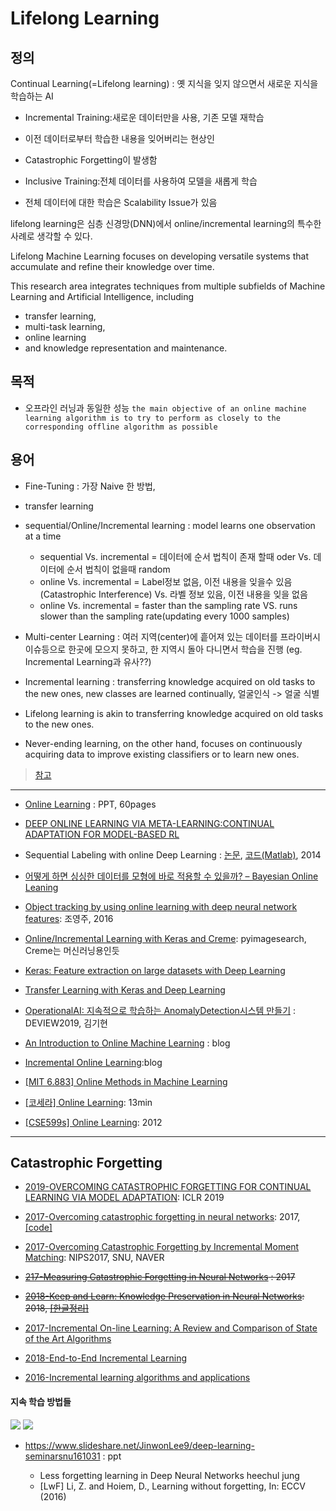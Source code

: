 # Lifelong Learning

## 정의

Continual Learning(=Lifelong learning) : 옛 지식을 잊지 않으면서 새로운 지식을 학습하는 AI
- Incremental Training:새로운 데이터만을 사용, 기존 모델 재학습
- 이전 데이터로부터 학습한 내용을 잊어버리는 현상인
- Catastrophic Forgetting이 발생함

- Inclusive Training:전체 데이터를 사용하여 모델을 새롭게 학습
- 전체 데이터에 대한 학습은 Scalability Issue가 있음

lifelong learning은 심층 신경망(DNN)에서 online/incremental learning의 특수한 사례로 생각할 수 있다.


Lifelong Machine Learning focuses on developing versatile systems that accumulate and refine their knowledge over time.

This research area integrates techniques from multiple subfields of Machine Learning and Artificial Intelligence, including
- transfer learning,
- multi-task learning,
- online learning
- and knowledge representation and maintenance.

## 목적

- 오프라인 러닝과 동일한 성능 `the main objective of an online machine learning algorithm is to try to perform as closely to the corresponding offline algorithm as possible`

## 용어



- Fine-Tuning : 가장 Naive 한 방법, 

- transfer learning

- sequential/Online/Incremental learning : model learns one observation at a time
    - sequential Vs. incremental = 데이터에 순서 법칙이 존재 할때 oder Vs. 데이터에 순서 법칙이 없을때 random
    - online Vs. incremental = Label정보 없음, 이전 내용을 잊을수 있음(Catastrophic Interference) Vs. 라벨 정보 있음, 이전 내용을 잊을 없음
    - online Vs. incremental = faster than the sampling rate VS. runs slower than the sampling rate(updating every 1000 samples)

- Multi-center Learning : 여러 지역(center)에 흩어져 있는 데이터를 프라이버시 이슈등으로 한곳에 모으지 못하고, 한 지역시 돌아 다니면서 학습을 진행 (eg. Incremental Learning과 유사??) 


- Incremental learning : transferring knowledge acquired on old tasks to the new ones,  new classes are learned continually, 얼굴인식 -> 얼굴 식별 


- Lifelong learning is akin to transferring knowledge acquired on old tasks to the new ones. 

- Never-ending learning, on the other hand, focuses on continuously acquiring data to improve existing classifiers or to learn new ones. 




> [참고](https://datascience.stackexchange.com/questions/6186/is-there-a-difference-between-on-line-learning-incremental-learning-and-sequent)

---
- [Online Learning](https://www.slideshare.net/queirozfcom/online-machine-learning-introduction-and-examples?from_action=save) : PPT, 60pages

- [DEEP ONLINE LEARNING VIA META-LEARNING:CONTINUAL ADAPTATION FOR MODEL-BASED RL](https://arxiv.org/pdf/1812.07671.pdf)


- Sequential Labeling with online Deep Learning : [논문](https://arxiv.org/abs/1412.3397), [코드(Matlab)](https://github.com/ganggit/deepCRFs), 2014


- [어떻게 하면 싱싱한 데이터를 모형에 바로 적용할 수 있을까? – Bayesian Online Leaning](http://freesearch.pe.kr/archives/4497)


- [Object tracking by using online learning with deep neural network features](http://koasas.kaist.ac.kr/handle/10203/221670): 조영주, 2016


- [Online/Incremental Learning with Keras and Creme](https://www.pyimagesearch.com/2019/06/17/online-incremental-learning-with-keras-and-creme/): pyimagesearch, Creme는 머신러닝용인듯
- [Keras: Feature extraction on large datasets with Deep Learning](https://www.pyimagesearch.com/2019/05/27/keras-feature-extraction-on-large-datasets-with-deep-learning/)
- [Transfer Learning with Keras and Deep Learning](https://www.pyimagesearch.com/2019/05/20/transfer-learning-with-keras-and-deep-learning/)


- [OperationalAI: 지속적으로 학습하는 AnomalyDetection시스템 만들기](https://deview.kr/data/deview/2019/presentation/[143]DEVIEW2019_MakinaRocks_%E1%84%80%E1%85%B5%E1%86%B7%E1%84%80%E1%85%B5%E1%84%92%E1%85%A7%E1%86%AB.pdf) : DEVIEW2019, 김기현 

- [An Introduction to Online Machine Learning](https://medium.com/danny-butvinik/https-medium-com-dannybutvinik-online-machine-learning-842b1e999880) : blog
- [Incremental Online Learning](https://medium.com/@dannybutvinik/incremental-online-learning-9868861db880):blog

- [[MIT 6.883] Online Methods in Machine Learning](http://www.mit.edu/~rakhlin/6.883/)


- [[코세라] Online Learning](https://www.coursera.org/lecture/machine-learning/online-learning-ABO2q): 13min

- [[CSE599s] Online Learning](https://courses.cs.washington.edu/courses/cse599s/12sp/index.html): 2012


---

## Catastrophic Forgetting

- [2019-OVERCOMING CATASTROPHIC FORGETTING FOR CONTINUAL LEARNING VIA MODEL ADAPTATION](https://openreview.net/pdf?id=ryGvcoA5YX): ICLR 2019

- [2017-Overcoming catastrophic forgetting in neural networks](https://arxiv.org/abs/1612.00796): 2017, [[code]](https://researchcode.com/code/2217672712/overcoming-catastrophic-forgetting-in-neural-networks/)

- [2017-Overcoming Catastrophic Forgetting by Incremental Moment Matching](https://papers.nips.cc/paper/7051-overcoming-catastrophic-forgetting-by-incremental-moment-matching.pdf): NIPS2017, SNU, NAVER

- ~~[217-Measuring Catastrophic Forgetting in Neural Networks](https://arxiv.org/abs/1708.02072) : 2017~~

- ~~[2018-Keep and Learn: Knowledge Preservation in Neural Networks](https://arxiv.org/abs/1805.10784): 2018, [[한글정리]](https://blog.lunit.io/2018/08/31/keep-and-learn-continual-learning-by-constraining-the-latent-space-for-knowledge-preservation-in-neural-networks/)~~

- [2017-Incremental On-line Learning: A Review and Comparison of State of the Art Algorithms](https://pub.uni-bielefeld.de/download/2914730/2914731)

- [2018-End-to-End Incremental Learning](https://arxiv.org/pdf/1807.09536.pdf)

- [2016-Incremental learning algorithms and applications](https://hal.archives-ouvertes.fr/hal-01418129/document)

#### 지속 학습 방법들 


![](https://i.imgur.com/GG74tpz.png)
![](https://i.imgur.com/oPnm1rU.png)



- https://www.slideshare.net/JinwonLee9/deep-learning-seminarsnu161031 : ppt

    - Less forgetting learning in Deep Neural Networks heechul jung 
    - [LwF] Li, Z. and Hoiem, D., Learning without forgetting, In: ECCV (2016)
